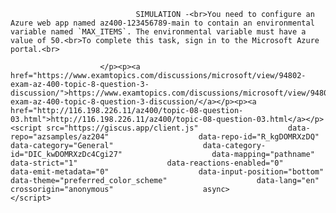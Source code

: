 <p class="card-text">
							
								SIMULATION -<br>You need to configure an Azure web app named az400-123456789-main to contain an environmental variable named `MAX_ITEMS`. The environmental variable must have a value of 50.<br>To complete this task, sign in to the Microsoft Azure portal.<br>
							
						</p><p><a href="https://www.examtopics.com/discussions/microsoft/view/94802-exam-az-400-topic-8-question-3-discussion/">https://www.examtopics.com/discussions/microsoft/view/94802-exam-az-400-topic-8-question-3-discussion/</a></p><p><a href="http://116.198.226.11/az400/topic-08-question-03.html">http://116.198.226.11/az400/topic-08-question-03.html</a></p><script src="https://giscus.app/client.js"                    data-repo="azsamples/az204"                    data-repo-id="R_kgDOMRXzDQ"                    data-category="General"                    data-category-id="DIC_kwDOMRXzDc4Cgi27"                    data-mapping="pathname"                    data-strict="1"                    data-reactions-enabled="0"                    data-emit-metadata="0"                    data-input-position="bottom"                    data-theme="preferred_color_scheme"                    data-lang="en"                    crossorigin="anonymous"                    async>                    </script>